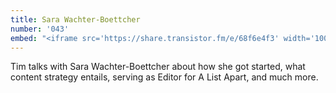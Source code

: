 ```yaml
---
title: Sara Wachter-Boettcher
number: '043'
embed: "<iframe src='https://share.transistor.fm/e/68f6e4f3' width='100%' height='180' frameborder='0' scrolling='no' seamless='true'></iframe>"
---
```

Tim talks with Sara Wachter-Boettcher about how she got started, what content strategy entails, serving as Editor for A List Apart, and much more.
